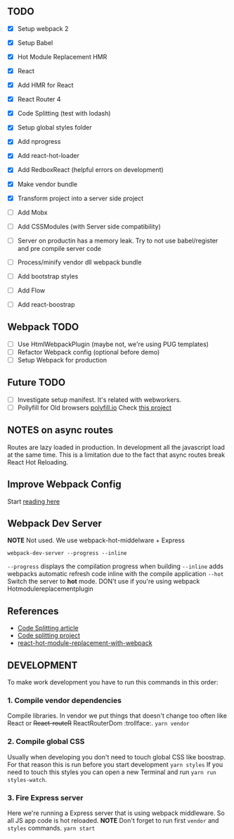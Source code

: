 ## TODO

- [x] Setup webpack 2
- [x] Setup Babel
- [x] Hot Module Replacement HMR
- [x] React
- [x] Add HMR for React
- [x] React Router 4
- [x] Code Splitting (test with lodash)
- [x] Setup global styles folder
- [x] Add nprogress
- [x] Add react-hot-loader
- [x] Add RedboxReact (helpful errors on development)
- [x] Make vendor bundle
- [x] Transform project into a server side project

- [ ] Add Mobx
- [ ] Add CSSModules (with Server side compatibility)
- [ ] Server on productin has a memory leak. Try to not use babel/register
and pre compile server code
- [ ] Process/minify vendor dll webpack bundle
- [ ] Add bootstrap styles
- [ ] Add Flow
- [ ] Add react-boostrap

## Webpack TODO
- [ ] Use HtmlWebpackPlugin (maybe not, we're using PUG templates)
- [ ] Refactor Webpack config (optional before demo)
- [ ] Setup Webpack for production

## Future TODO
- [ ] Investigate setup manifest. It's related with webworkers.
- [ ] Pollyfill for Old browsers [polyfill.io](https://polyfill.io/v2/docs/) Check [this project](https://github.com/LWJGL/lwjgl3-www)

## NOTES on async routes
Routes are lazy loaded in production. In development all the javascript
load at the same time. This is a limitation due to the fact that async routes
break React Hot Reloading.

## Improve Webpack Config
Start [reading here](http://survivejs.com/webpack/developing-with-webpack/splitting-configuration/)

## Webpack Dev Server
**NOTE** Not used. We use webpack-hot-middelware + Express
```
webpack-dev-server --progress --inline
```
`--progress` displays the compilation progress when building
`--inline` adds webpacks automatic refresh code inline with the compile application
`--hot` Switch the server to **hot** mode. DON't use if you're using webpack Hotmodulereplacementplugin

## References
* [Code Splitting article](https://medium.com/@apostolos/server-side-rendering-code-splitting-and-hot-reloading-with-react-router-v4-87239cfc172c#.epngc9khn)
* [Code splitting project](https://github.com/LWJGL/lwjgl3-www/)
* [react-hot-module-replacement-with-webpack](http://matthewlehner.net/react-hot-module-replacement-with-webpack/)

## DEVELOPMENT

To make work development you have to run this commands in this order:

### 1. Compile vendor dependencies
Compile libraries. In vendor we put things that doesn't change too
often like React or ~~React-routeR~~ ReactRouterDom :trollface:.
`yarn vendor`

### 2. Compile global CSS
Usually when developing you don't need to touch global CSS like
boostrap. For that reason this is run before you start development
`yarn styles`
If you need to touch this styles you can open a new Terminal and run `yarn run styles-watch`.

### 3. Fire Express server
Here we're running a Express server that is using webpack middleware. So all
JS app code is hot reloaded.
**NOTE** Don't forget to run first `vendor` and `styles` commands.
`yarn start`
